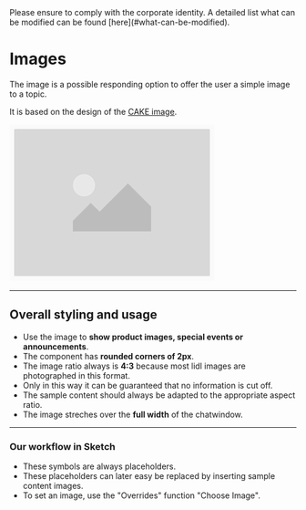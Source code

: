 <AlertInfo alertHeadline="Modifiable">
Please ensure to comply with the corporate identity. A detailed list what can be modified can be found [here](#what-can-be-modified).
</AlertInfo>

# Images

The image is a possible responding option to offer the user a simple image to a topic.

It is based on the design of the [CAKE image](../../../image.md).

![example image](assets/examples/image@1x.png)

---

## Overall styling and usage

- Use the image to **show product images, special events or announcements**.
- The component has **rounded corners of 2px**.
- The image ratio always is **4:3** because most lidl images are photographed in this format.
- Only in this way it can be guaranteed that no information is cut off.
- The sample content should always be adapted to the appropriate aspect ratio.
- The image streches over the **full width** of the chatwindow.

---

### Our workflow in Sketch

- These symbols are always placeholders.
- These placeholders can later easy be replaced by inserting sample content images.
- To set an image, use the "Overrides" function "Choose Image".
